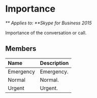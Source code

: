 
# Importance


_** Applies to: **Skype for Business 2015_

Importance of the conversation or call.
            
## Members



|**Name**|**Description**|
|:-----|:-----|
|Emergency|Emergency.|
|Normal|Normal.|
|Urgent|Urgent.|

